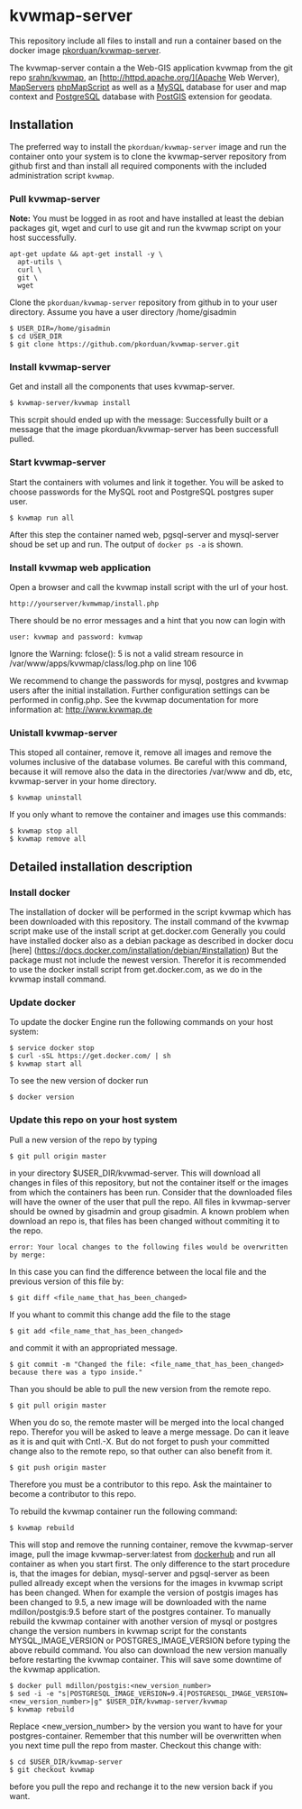 # kvwmap-server

This repository include all files to install and run a container based on the docker
image [pkorduan/kvwmap-server](https://registry.hub.docker.com/u/pkorduan/kvwmap-server/).

The kvwmap-server contain a the Web-GIS application kvwmap from the git repo [srahn/kvwmap](https://github.com/srahn/kvwmap), an [http://httpd.apache.org/](Apache Web Werver),
[MapServers](http://mapserver.org/) [phpMapScript](http://mapserver.org/mapscript/php/index.html)
as well as a [MySQL](http://www.mysql.com/) database for user and map context and [PostgreSQL](http://www.postgres.org) database with [PostGIS](http://www.postgis.org) extension
for geodata.

## Installation
The preferred way to install the `pkorduan/kvwmap-server` image and run the container onto
your system is to clone the kvwmap-server repository from github first and than install
all required components with the included administration script `kvwmap`.

### Pull kvwmap-server
**Note:** You must be logged in as root and have installed at least the debian
packages git, wget and curl to use git and run the kvwmap script on your host successfully.

```
apt-get update && apt-get install -y \
  apt-utils \
  curl \
  git \
  wget
```

Clone the `pkorduan/kvwmap-server` repository from github in to your user
directory. Assume you have a user directory /home/gisadmin

```
$ USER_DIR=/home/gisadmin
$ cd USER_DIR
$ git clone https://github.com/pkorduan/kvwmap-server.git
```
### Install kvwmap-server
Get and install all the components that uses kvwmap-server.

```
$ kvwmap-server/kvwmap install
```

This scrpit should ended up with the message: Successfully built or a message that the image pkorduan/kvwmap-server has been successfull pulled.

### Start kvwmap-server
Start the containers with volumes and link it together. You will be asked to
choose passwords for the MySQL root and PostgreSQL postgres super user.

```
$ kvwmap run all
```

After this step the container named web, pgsql-server and mysql-server shoud be
set up and run. The output of `docker ps -a` is shown.

### Install kvwmap web application
Open a browser and call the kvwmap install script with the url of your host.

`http://yourserver/kvmwmap/install.php`

There should be no error messages and a hint that you now can login with

`user: kvwmap and password: kvmwap`

Ignore the Warning: fclose(): 5 is not a valid stream resource in /var/www/apps/kvwmap/class/log.php on line 106

We recommend to change the passwords for mysql, postgres and kvwmap users
after the initial installation. Further configuration settings can be performed
in config.php. See the kvwmap documentation for more information at:
<http://www.kvwmap.de>

### Unistall kvwmap-server
This stoped all container, remove it, remove all images and remove the volumes inclusive of the database volumes.
Be careful with this command, because it will remove also the data in the directories /var/www and db, etc, kvwmap-server in your home directory.

```
$ kvwmap uninstall
```

If you only whant to remove the container and images use this commands:

```
$ kvwmap stop all
$ kvwmap remove all
```

## Detailed installation description

### Install docker
The installation of docker will be performed in the script kvwmap which has been downloaded with this repository.
The install command of the kvwmap script make use of the install script at get.docker.com
Generally you could have installed docker also as a debian package as described in docker docu [here] (https://docs.docker.com/installation/debian/#installation) But the package must not include the newest version. Therefor it is recommended to use the docker install script from get.docker.com, as we do in the kvwmap install command.

### Update docker
To update the docker Engine run the following commands on your host system:
```
$ service docker stop
$ curl -sSL https://get.docker.com/ | sh
$ kvwmap start all
```
To see the new version of docker run
```
$ docker version
```
### Update this repo on your host system
Pull a new version of the repo by typing
```
$ git pull origin master
```
in your directory $USER_DIR/kvwmad-server. This will download all changes in files of this repository, but not the container itself or the images from which the containers has been run. Consider that the downloaded files will have the owner of the user that pull the repo. All files in kvwmap-server should be owned by gisadmin and group gisadmin.
A known problem when download an repo is, that files has been changed without commiting it to the repo.
```
error: Your local changes to the following files would be overwritten by merge:
```
In this case you can find the difference between the local file and the previous version of this file by:
```
$ git diff <file_name_that_has_been_changed>
```
If you whant to commit this change add the file to the stage
```
$ git add <file_name_that_has_been_changed>
```
and commit it with an appropriated message.
```
$ git commit -m "Changed the file: <file_name_that_has_been_changed> because there was a typo inside."
```
Than you should be able to pull the new version from the remote repo.
```
$ git pull origin master
```
When you do so, the remote master will be merged into the local changed repo. Therefor you will be asked to leave a merge message. Do can it leave as it is and quit with Cntl.-X.
But do not forget to push your committed change also to the remote repo, so that outher can also benefit from it.
```
$ git push origin master
```
Therefore you must be a contributor to this repo. Ask the maintainer to become a contributor to this repo.

To rebuild the kvwmap container run the following command:
```
$ kvwmap rebuild
```
This will stop and remove the running container, remove the kvwmap-server image, pull the image kvwmap-server:latest from [dockerhub](https://hub.docker.com/r/pkorduan/kvwmap-server/) and run all container as when you start first. The only difference to the start procedure is, that the images for debian, mysql-server and pgsql-server as been pulled allready except when the versions for the images in kvwmap script has been changed. When for example the version of postgis images has been changed to 9.5, a new image will be downloaded with the name mdillon/postgis:9.5 before start of the postgres container.
To manually rebuild the kvwmap container with another version of mysql or postgres change the version numbers in kvwmap script for the constants MYSQL_IMAGE_VERSION or POSTGRES_IMAGE_VERSION before typing the above rebuild command. You also can download the new version manually before restarting the kvwmap container. This will save some downtime of the kvwmap application.
```
$ docker pull mdillon/postgis:<new_version_number>
$ sed -i -e "s|POSTGRESQL_IMAGE_VERSION=9.4|POSTGRESQL_IMAGE_VERSION=<new_version_number>|g" $USER_DIR/kvwmap-server/kvwmap
$ kvwmap rebuild
```
Replace <new_version_number> by the version you want to have for your postgres-container. Remember that this number will be overwritten when you next time pull the repo from master. Checkout this change with:
```
$ cd $USER_DIR/kvwmap-server
$ git checkout kvwmap
```
before you pull the repo and rechange it to the new version back if you want.
